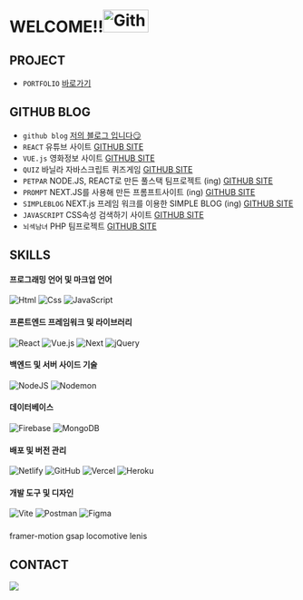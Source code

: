 # WELCOME!!<img src="https://media.giphy.com/media/oz45ELYgMoYVsZqmor/giphy.gif?cid=82a1493b46gqhff3pfz6g198ninfz0d73ywhq9v09ljhpnix&ep=v1_stickers_trending&rid=giphy.gif&ct=s" width="80px" height="40px" title="Github_Logo" />


## PROJECT
- `PORTFOLIO` <a href="https://github.com/elese0821/wonyoung-portfolio">바로가기</a>
## GITHUB BLOG
- `github blog` <a href="https://elese0821.github.io/"> 저의 블로그 입니다😏</a>
- `REACT` 유튜브 사이트
<a href="https://github.com/elese0821/youtube-project" target="_blank">GITHUB SITE</a>
- `VUE.js` 영화정보 사이트
<a href="https://github.com/elese0821/movie-project" target="_blank">GITHUB SITE</a>
- `QUIZ` 바닐라 자바스크립트 퀴즈게임
<a href="https://github.com/elese0821/javascript_quiz" target="_blank">GITHUB SITE</a>
- `PETPAR` NODE.JS, REACT로 만든 풀스택 팀프로젝트 (ing)
<a href="https://github.com/chfhr22/petpar" target="_blank">GITHUB SITE</a>
- `PROMPT` NEXT.JS를 사용해 만든 프롬프트사이트 (ing)
<a href="https://github.com/elese0821/next-blog" target="_blank">GITHUB SITE</a>
- `SIMPLEBLOG` NEXT.js 프레임 워크를 이용한 SIMPLE BLOG (ing)
<a href="https://github.com/elese0821/next.js-blog" target="_blank">GITHUB SITE</a>
- `JAVASCRIPT` CSS속성 검색하기 사이트
<a href="https://github.com/elese0821/javascript_css" target="_blank">GITHUB SITE</a>
- `뇌섹남녀` PHP 팀프로젝트
<a href="https://github.com/elese0821/php-project" target="_blank">GITHUB SITE</a>


## SKILLS
#### 프로그래밍 언어 및 마크업 언어<br />
<img alt="Html" src="https://img.shields.io/badge/HTML5-E34F26.svg?&style=for-the-badge&logo=HTML5&logoColor=white"/> <img alt="Css" src="https://img.shields.io/badge/CSS3-1572B6.svg?&style=for-the-badge&logo=CSS3&logoColor=white"/> <img alt="JavaScript" src="https://img.shields.io/badge/JavaScript-F7DF1E.svg?&style=for-the-badge&logo=JavaScript&logoColor=black"/>

#### 프론트엔드 프레임워크 및 라이브러리
<img alt="React" src="https://img.shields.io/badge/react-%2320232a.svg?style=for-the-badge&logo=react&logoColor=%2361DAFB"/> <img alt="Vue.js" src="https://img.shields.io/badge/vuejs-%2335495e.svg?style=for-the-badge&logo=vuedotjs&logoColor=%234FC08D"/> <img alt="Next" src="https://img.shields.io/badge/Next-black?style=for-the-badge&logo=next.js&logoColor=white"/> <img alt="jQuery" src="https://img.shields.io/badge/jquery-%230769AD.svg?style=for-the-badge&logo=jquery&logoColor=white"/>

#### 백엔드 및 서버 사이드 기술
<img alt="NodeJS" src="https://img.shields.io/badge/node.js-6DA55F?style=for-the-badge&logo=node.js&logoColor=white"/> <img alt="Nodemon" src="https://img.shields.io/badge/NODEMON-%23323330.svg?style=for-the-badge&logo=nodemon&logoColor=%BBDEAD"/>

#### 데이터베이스
<img alt="Firebase" src="https://img.shields.io/badge/Firebase-039BE5?style=for-the-badge&logo=Firebase&logoColor=white"/> <img alt="MongoDB" src="https://img.shields.io/badge/MongoDB-%234ea94b.svg?style=for-the-badge&logo=mongodb&logoColor=white"/>

#### 배포 및 버전 관리
<img alt="Netlify" src="https://img.shields.io/badge/netlify-%23000000.svg?style=for-the-badge&logo=netlify&logoColor=#00C7B7"/> <img alt="GitHub" src="https://img.shields.io/badge/github-%23121011.svg?style=for-the-badge&logo=github&logoColor=white"/> <img alt="Vercel" src="https://img.shields.io/badge/vercel-%23000000.svg?style=for-the-badge&logo=vercel&logoColor=white"/> <img alt="Heroku" src="https://img.shields.io/badge/heroku-%23430098.svg?style=for-the-badge&logo=heroku&logoColor=white"/>

#### 개발 도구 및 디자인
<img alt="Vite" src="https://img.shields.io/badge/vite-%23646CFF.svg?style=for-the-badge&logo=vite&logoColor=white"/> <img alt="Postman" src="https://img.shields.io/badge/Postman-FF6C37?style=for-the-badge&logo=postman&logoColor=white"/> <img alt="Figma" src="https://img.shields.io/badge/figma-%23F24E1E.svg?style=for-the-badge&logo=figma&logoColor=white"/>

### 
framer-motion
gsap
locomotive
lenis

## CONTACT
<a href="mailto:elese0821@gmail.com">
<img src="https://img.shields.io/badge/Gmail-EA4335?style=for-the-badge&logo=Gmail&logoColor=white">
</a>

